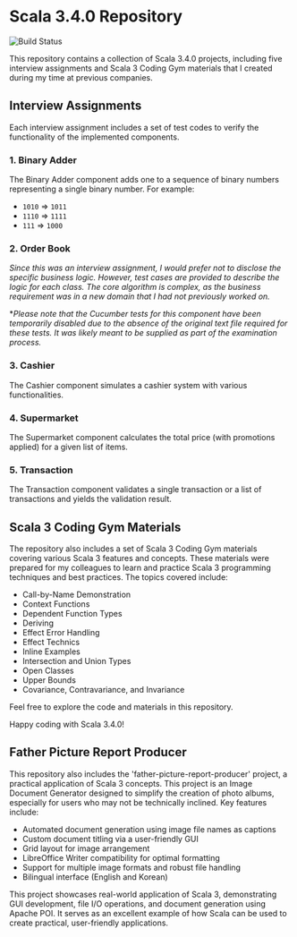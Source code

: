 # Scala 3.4.0 Repository

![Build Status](https://codebuild.eu-west-1.amazonaws.com/badges?uuid=eyJlbmNyeXB0ZWREYXRhIjoiVmJyME1kd2o2eTN0QUNQbEs2YVZ5aVlZam4zNGRXMC9SSUNyT1o1ajR2MW5XK2ozc25VcXQ2SFVXdFg1Yzg3aWNQMG1uNGFlK01mS0FFOE9kUk81M2owPSIsIml2UGFyYW1ldGVyU3BlYyI6IkdsRVA2Yk4wK0NoR1BhNGIiLCJtYXRlcmlhbFNldFNlcmlhbCI6MX0%3D&branch=master)


This repository contains a collection of Scala 3.4.0 projects, including five interview assignments and Scala 3 Coding Gym materials that I created during my time at previous companies.

## Interview Assignments

Each interview assignment includes a set of test codes to verify the functionality of the implemented components.

### 1. Binary Adder

The Binary Adder component adds one to a sequence of binary numbers representing a single binary number. For example:
- `1010` => `1011`
- `1110` => `1111`
- `111` => `1000`

### 2. Order Book

*Since this was an interview assignment, I would prefer not to disclose the specific business logic. However, test cases are provided to describe the logic for each class. The core algorithm is complex, as the business requirement was in a new domain that I had not previously worked on.*

**Please note that the Cucumber tests for this component have been temporarily disabled due to the absence of the original text file required for these tests. It was likely meant to be supplied as part of the examination process.*

### 3. Cashier

The Cashier component simulates a cashier system with various functionalities.

### 4. Supermarket

The Supermarket component calculates the total price (with promotions applied) for a given list of items.

### 5. Transaction

The Transaction component validates a single transaction or a list of transactions and yields the validation result.

## Scala 3 Coding Gym Materials

The repository also includes a set of Scala 3 Coding Gym materials covering various Scala 3 features and concepts. These materials were prepared for my colleagues to learn and practice Scala 3 programming techniques and best practices. The topics covered include:

- Call-by-Name Demonstration
- Context Functions
- Dependent Function Types
- Deriving
- Effect Error Handling
- Effect Technics
- Inline Examples
- Intersection and Union Types
- Open Classes
- Upper Bounds
- Covariance, Contravariance, and Invariance

Feel free to explore the code and materials in this repository.

Happy coding with Scala 3.4.0!

## Father Picture Report Producer

This repository also includes the 'father-picture-report-producer' project, a practical application of Scala 3 concepts. This project is an Image Document Generator designed to simplify the creation of photo albums, especially for users who may not be technically inclined. Key features include:

- Automated document generation using image file names as captions
- Custom document titling via a user-friendly GUI
- Grid layout for image arrangement
- LibreOffice Writer compatibility for optimal formatting
- Support for multiple image formats and robust file handling
- Bilingual interface (English and Korean)

This project showcases real-world application of Scala 3, demonstrating GUI development, file I/O operations, and document generation using Apache POI. It serves as an excellent example of how Scala can be used to create practical, user-friendly applications.